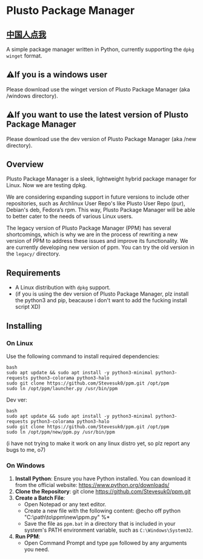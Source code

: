# Plusto Package Manager
## [中国人点我](readme_chinese.md)

A simple package manager written in Python, currently supporting the `dpkg winget` format. 
## ⚠️If you is a windows user
Please download use the winget version of Plusto Package Manager (aka /windows directory).
## ⚠️If you want to use the latest version of Plusto Package Manager️
Please download use the dev version of Plusto Package Manager (aka /new directory).
## Overview
Plusto Package Manager is a sleek, lightweight hybrid package manager for Linux. Now we are testing dpkg.

We are considering expanding support in future versions to include other repositories, such as Archlinux User Repo's like Plusto User Repo (pur), Debian's deb, Fedora’s rpm. This way, Plusto Package Manager will be able to better cater to the needs of various Linux users.

The legacy version of Plusto Package Manager (PPM) has several shortcomings, which is why we are in the process of rewriting a new version of PPM to address these issues and improve its functionality.
We are currently developing new version of ppm. You can try the old version in the `legacy/` directory.

## Requirements
- A Linux distribution with `dpkg` support.
- (if you is using the dev version of Plusto Package Manager, plz install the python3 and pip, beacause i don't want to add the fucking install script XD)

## Installing

### On Linux
Use the following command to install required dependencies:
```
bash
sudo apt update && sudo apt install -y python3-minimal python3-requests python3-colorama python3-halo
sudo git clone https://github.com/Stevesuk0/ppm.git /opt/ppm
sudo ln /opt/ppm/launcher.py /usr/bin/ppm 
```
Dev ver:
```
bash
sudo apt update && sudo apt install -y python3-minimal python3-requests python3-colorama python3-halo
sudo git clone https://github.com/Stevesuk0/ppm.git /opt/ppm
sudo ln /opt/ppm/new/ppm.py /usr/bin/ppm
```
(i have not trying to make it work on any linux distro yet, so plz report any bugs to me, o7)
### On Windows
1. **Install Python**: Ensure you have Python installed. You can download it from the official website: https://www.python.org/downloads/
2. **Clone the Repository**:
   git clone https://github.com/Stevesuk0/ppm.git
3. **Create a Batch File**:
   - Open Notepad or any text editor.
   - Create a new file with the following content:
     @echo off
     python "C:\path\to\ppm\new\ppm.py" %*
   - Save the file as `ppm.bat` in a directory that is included in your system's PATH environment variable, such as `C:\Windows\System32`.
4. **Run PPM**:
   - Open Command Prompt and type `ppm` followed by any arguments you need.

